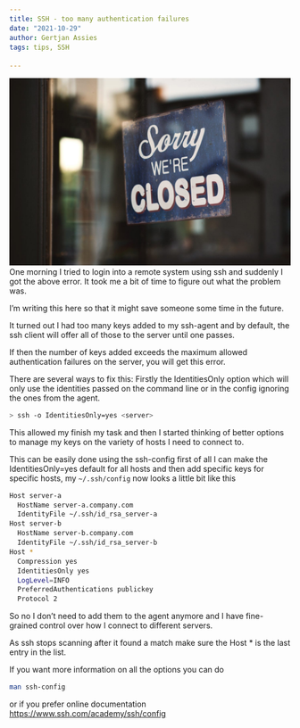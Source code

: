 ```yaml
---
title: SSH - too many authentication failures
date: "2021-10-29"
author: Gertjan Assies
tags: tips, SSH 

---
```

![Sorry we're closed](/static/images/sorry_were_closed.jpg)
One morning I tried to login into a remote system using ssh and suddenly I got the above error. 
It took me a bit of time to figure out what the problem was.

I’m writing this here so that it might save someone some time in the future.

It turned out I had too many keys added to my ssh-agent and by default, the ssh client will offer all of those to the server until one passes.

If then the number of keys added exceeds the maximum allowed authentication failures on the server, you will get this error.

There are several ways to fix this:
Firstly the IdentitiesOnly option which will only use the identities passed on the command line or in the config ignoring the ones from the agent.

```bash
> ssh -o IdentitiesOnly=yes <server>
```

This allowed my finish my task and then I started thinking of better options to manage my keys on the variety of hosts I need to connect to.

This can be easily done using the ssh-config first of all I can make the IdentitiesOnly=yes default for all hosts and then add specific keys for specific hosts, my `~/.ssh/config` now looks a little bit like this

```bash
Host server-a
  HostName server-a.company.com
  IdentityFile ~/.ssh/id_rsa_server-a
Host server-b
  HostName server-b.company.com
  IdentityFile ~/.ssh/id_rsa_server-b
Host *
  Compression yes
  IdentitiesOnly yes
  LogLevel=INFO
  PreferredAuthentications publickey
  Protocol 2
```

So no I don’t need to add them to the agent anymore and I have fine-grained control over how I connect to different servers.

As ssh stops scanning after it found a match make sure the Host * is the last entry in the list.

If you want more information on all the options you can do

```bash
man ssh-config
```

or if you prefer online documentation <https://www.ssh.com/academy/ssh/config>
